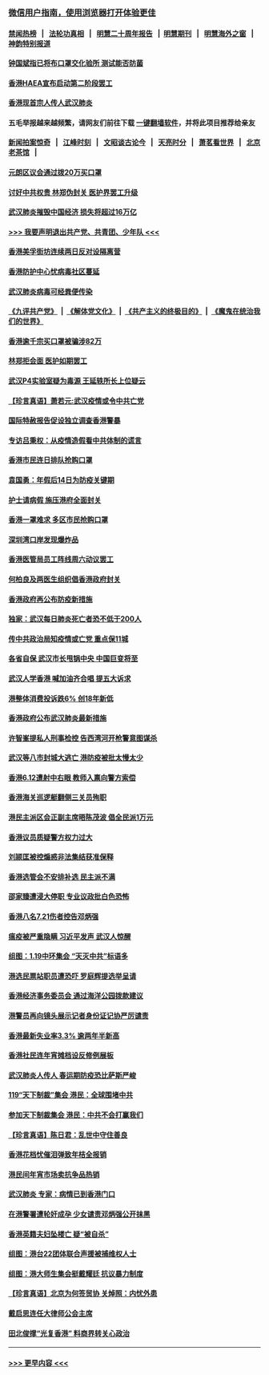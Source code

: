 ### [微信用户指南，使用浏览器打开体验更佳](https://github.com/gfw-breaker/banned-news1/blob/master/indexes/wechat-guide.md?t=0)
#### [禁闻热榜](热点新闻.md?t=0)  &nbsp;&nbsp;|&nbsp;&nbsp; [法轮功真相](https://github.com/gfw-breaker/truth/blob/master/README.md?t=0) &nbsp;&nbsp;|&nbsp;&nbsp; [明慧二十周年报告](https://github.com/gfw-breaker/mh-reports/blob/master/README.md?t=0) &nbsp;&nbsp;|&nbsp;&nbsp;[明慧期刊](https://github.com/gfw-breaker/mh-qikan) &nbsp;&nbsp;|&nbsp;&nbsp; [明慧海外之窗](https://github.com/gfw-breaker/mh-news/blob/master/README.md?t=0) &nbsp;&nbsp;|&nbsp;&nbsp; [神韵特别报道](https://github.com/gfw-breaker/mh-news/blob/master/shenyun.md?t=0)
#### [钟国斌指已将布口罩交化验所 测试能否防菌](../pages/nsc415/n11842783.md?t=02050511) 
#### [香港HAEA宣布启动第二阶段罢工](../pages/nsc415/n11842723.md?t=02050511) 
#### [香港现首宗人传人武汉肺炎](../pages/nsc415/n11842766.md?t=02050511) 
#### 五毛举报越来越频繁，请网友们前往下载 [一键翻墙软件](https://github.com/gfw-breaker/ssr-accounts)，并将此项目推荐给亲友
#### [新闻拍案惊奇](https://github.com/gfw-breaker/banned-news1/blob/master/pages/link4.md) &nbsp;&nbsp;|&nbsp;&nbsp; [江峰时刻](https://github.com/gfw-breaker/banned-news1/blob/master/pages/link4.md) &nbsp;&nbsp;|&nbsp;&nbsp; [文昭谈古论今](https://github.com/gfw-breaker/banned-news1/blob/master/pages/link4.md) &nbsp;&nbsp;|&nbsp;&nbsp; [天亮时分](https://github.com/gfw-breaker/banned-news1/blob/master/pages/link4.md) &nbsp;&nbsp;|&nbsp;&nbsp; [萧茗看世界](https://github.com/gfw-breaker/banned-news1/blob/master/pages/link4.md) &nbsp;&nbsp;|&nbsp;&nbsp; [北京老茶馆](https://github.com/gfw-breaker/banned-news1/blob/master/pages/link4.md) &nbsp;&nbsp;|&nbsp;&nbsp; 
#### [元朗区议会通过拨20万买口罩](../pages/nsc415/n11842754.md?t=02050511) 
#### [讨好中共权贵 林郑伪封关 医护界罢工升级](../pages/nsc415/n11842359.md?t=02050511) 
#### [武汉肺炎摧毁中国经济 损失将超过16万亿](../pages/nsc415/n11839723.md?t=02050511) 
#### [>>> 我要声明退出共产党、共青团、少年队 <<<](https://github.com/begood0513/goodnews/blob/master/quit/letter.md) 
#### [香港美孚街坊连续两日反对设隔离营](../pages/nsc415/n11839962.md?t=02050511) 
#### [香港防护中心忧病毒社区蔓延](../pages/nsc415/n11839933.md?t=02050511) 
#### [武汉肺炎病毒可经粪便传染](../pages/nsc415/n11839939.md?t=02050511) 
#### [《九评共产党》](https://github.com/begood0513/9ping.md/blob/master/README.md) &nbsp;|&nbsp; [《解体党文化》](../../../../jtdwh.md/blob/master/README.md)  &nbsp;|&nbsp; [《共产主义的终极目的》](../../../../gczydzjmd.md/blob/master/README.md) &nbsp;|&nbsp; [《魔鬼在统治我们的世界》](../../../../mgztzwmdsj.md/blob/master/README.md) 
#### [香港逾千宗买口罩被骗涉82万](../pages/nsc415/n11839914.md?t=02050511) 
#### [林郑拒会面 医护如期罢工](../pages/nsc415/n11839892.md?t=02050511) 
#### [武汉P4实验室疑为毒源 王延轶所长上位疑云](../pages/nsc415/n11835543.md?t=02050511) 
#### [【珍言真语】萧若元:武汉疫情或令中共亡党](../pages/nsc415/n11829394.md?t=02050511) 
#### [国际特赦报告促设独立调查香港警暴](../pages/nsc415/n11833845.md?t=02050511) 
#### [专访吕秉权：从疫情造假看中共体制的谎言](../pages/nsc415/n11833813.md?t=02050511) 
#### [香港市民连日排队抢购口罩](../pages/nsc415/n11833794.md?t=02050511) 
#### [袁国勇：年假后14日为防疫关键期](../pages/nsc415/n11831088.md?t=02050511) 
#### [护士请病假 施压港府全面封关](../pages/nsc415/n11831030.md?t=02050511) 
#### [香港一罩难求 多区市民抢购口罩](../pages/nsc415/n11831002.md?t=02050511) 
#### [深圳湾口岸发现爆炸品](../pages/nsc415/n11828802.md?t=02050511) 
#### [香港医管局员工阵线周六动议罢工](../pages/nsc415/n11828762.md?t=02050511) 
#### [何柏良及两医生组织倡香港政府封关](../pages/nsc415/n11828749.md?t=02050511) 
#### [香港政府再公布防疫新措施](../pages/nsc415/n11828716.md?t=02050511) 
#### [独家：武汉每日肺炎死亡者恐不低于200人](../pages/nsc415/n11828240.md?t=02050511) 
#### [传中共政治局知疫情或亡党 重点保11城](../pages/nsc415/n11828145.md?t=02050511) 
#### [各省自保 武汉市长甩锅中央 中国巨变将至](../pages/nsc415/n11828021.md?t=02050511) 
#### [武汉人学香港 喊加油齐合唱 提五大诉求](../pages/nsc415/n11827046.md?t=02050511) 
#### [港整体消费投诉跌6% 创18年新低](../pages/nsc415/n11817280.md?t=02050511) 
#### [香港政府公布武汉肺炎最新措施](../pages/nsc415/n11817152.md?t=02050511) 
#### [许智峯提私人刑事检控 告西湾河开枪警意图谋杀](../pages/nsc415/n11817132.md?t=02050511) 
#### [武汉等八市封城大逃亡 港防疫被批太慢太少](../pages/nsc415/n11817058.md?t=02050511) 
#### [香港6.12遭射中右眼 教师入禀向警方索偿](../pages/nsc415/n11814678.md?t=02050511) 
#### [香港海关巡逻艇翻侧三关员殉职](../pages/nsc415/n11814604.md?t=02050511) 
#### [港民主派区会正副主席晤陈茂波 倡全民派1万元](../pages/nsc415/n11814582.md?t=02050511) 
#### [香港议员质疑警方权力过大](../pages/nsc415/n11814560.md?t=02050511) 
#### [刘颕匡被控煽惑非法集结获准保释](../pages/nsc415/n11811727.md?t=02050511) 
#### [香港选管会不安排补选 民主派不满](../pages/nsc415/n11811691.md?t=02050511) 
#### [邵家臻遭浸大停职 专业议政批白色恐怖](../pages/nsc415/n11811670.md?t=02050511) 
#### [香港八名7.21伤者控告邓炳强](../pages/nsc415/n11811623.md?t=02050511) 
#### [瘟疫被严重隐瞒 习近平发声 武汉人惊醒](../pages/nsc415/n11811186.md?t=02050511) 
#### [组图：1.19中环集会 “天灭中共”标语多](../pages/nsc415/n11809514.md?t=02050511) 
#### [港选民票站职员遭恐吓 罗庭辉提选举呈请](../pages/nsc415/n11808914.md?t=02050511) 
#### [香港经济事务委员会 通过海洋公园拨款建议](../pages/nsc415/n11808906.md?t=02050511) 
#### [港警员再向镜头展示记者身份证记协严厉谴责](../pages/nsc415/n11808888.md?t=02050511) 
#### [香港最新失业率3.3% 逾两年半新高](../pages/nsc415/n11808887.md?t=02050511) 
#### [香港社民连年宵摊档设反修例展板](../pages/nsc415/n11808857.md?t=02050511) 
#### [武汉肺炎人传人 春运期防疫恐比萨斯严峻](../pages/nsc415/n11808739.md?t=02050511) 
#### [119“天下制裁”集会 港民：全球围堵中共](../pages/nsc415/n11806318.md?t=02050511) 
#### [参加天下制裁集会 港民：中共不会打赢我们](../pages/nsc415/n11806596.md?t=02050511) 
#### [【珍言真语】陈日君：乱世中守住善良](../pages/nsc415/n11806247.md?t=02050511) 
#### [香港花档忧催泪弹致年桔全报销](../pages/nsc415/n11806130.md?t=02050511) 
#### [港民间年宵市场卖抗争品热销](../pages/nsc415/n11806073.md?t=02050511) 
#### [武汉肺炎 专家：病情已到香港门口](../pages/nsc415/n11806020.md?t=02050511) 
#### [在港警署遭轮奸成孕 少女谴责邓炳强公开抹黑](../pages/nsc415/n11805981.md?t=02050511) 
#### [香港英籍夫妇坠楼亡 疑“被自杀”](../pages/nsc415/n11805937.md?t=02050511) 
#### [组图：港台22团体联合声援被捕维权人士](../pages/nsc415/n11801834.md?t=02050511) 
#### [组图：港大师生集会挺戴耀廷 抗议暴力制度](../pages/nsc415/n11799298.md?t=02050511) 
#### [【珍言真语】北京为何签贸协 关焯照：内忧外患](../pages/nsc415/n11799790.md?t=02050511) 
#### [戴启思连任大律师公会主席](../pages/nsc415/n11799306.md?t=02050511) 
#### [田北俊撑“光复香港” 料商界转关心政治](../pages/nsc415/n11799287.md?t=02050511) 

----
#### [ >>> 更早内容 <<< ](../indexes/nsc415-earlier.md)
